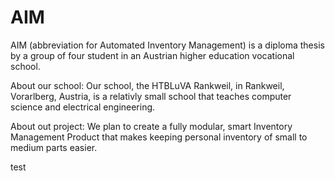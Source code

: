 # AIM
AIM (abbreviation for Automated Inventory Management) is a diploma thesis by a group of four student in an Austrian higher education vocational school.


About our school:
Our school, the HTBLuVA Rankweil, in Rankweil, Vorarlberg, Austria, is a relativly small school that teaches computer science and electrical engineering.


About out project:
We plan to create a fully modular, smart Inventory Management Product that makes keeping personal inventory of small to medium parts easier.

test
